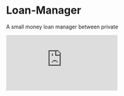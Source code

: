 # Loan-Manager
A small money loan manager between private

![Alt text](http://www.hostingpics.net/viewer.php?id=132124SanstitreconvertedwithClipchamp1.gif "Live demo")
